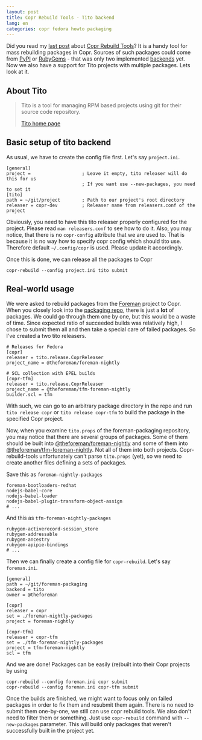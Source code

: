 ```yaml
---
layout: post
title: Copr Rebuild Tools - Tito backend
lang: en
categories: copr fedora howto packaging
---
```


Did you read my [last post](http://frostyx.cz/posts/copr-rebuild-tools) about [Copr Rebuild Tools](https://github.com/fedora-copr/copr-rebuild-tools)? It is a handy tool for mass rebuilding packages in Copr. Sources of such packages could
come from [PyPI](https://pypi.python.org/pypi) or [RubyGems](https://rubygems.org/) - that was only two implemented [backends](https://github.com/fedora-copr/copr-rebuild-tools#backends) yet. Now we also have a support for Tito projects with multiple packages. Lets look at it.


## About Tito

<blockquote class="text-muted">
    <p>Tito is a tool for managing RPM based projects using git for their source code repository.</p>
    <footer><a href="https://github.com/dgoodwin/tito">Tito home page</a></footer>
</blockquote>


## Basic setup of tito backend

As usual, we have to create the config file first. Let's say `project.ini`.

    [general]
    project =                   ; Leave it empty, tito releaser will do this for us
                                ; If you want use --new-packages, you need to set it
    [tito]
    path = ~/git/project        ; Path to our project's root directory
    releaser = copr-dev         ; Releaser name from releasers.conf of the project

Obviously, you need to have this tito releaser properly configured for the project. Please read `man releasers.conf` to see how to do it.
Also, you may notice, that there is no `copr-config` attribute that we are used to. That is because it is no way how to specify copr config which should tito use. Therefore default `~/.config/copr` is used. Please update it accordingly.


Once this is done, we can release all the packages to Copr

    copr-rebuild --config project.ini tito submit


## Real-world usage

We were asked to rebuild packages from the [Foreman](https://www.theforeman.org/) project to Copr. When you closely look into the [packaging repo](https://github.com/theforeman/foreman-packaging/tree/rpm/develop), there is just a **lot** of packages. We could go through them one by one, but this would be a waste of time. Since expected ratio of succeeded builds was relatively high, I chose to submit them all and then take a special care of failed packages. So I've created a two tito releasers.

    # Releases for Fedora
    [copr]
    releaser = tito.release.CoprReleaser
    project_name = @theforeman/foreman-nightly

    # SCL collection with EPEL builds
    [copr-tfm]
    releaser = tito.release.CoprReleaser
    project_name = @theforeman/tfm-foreman-nightly
    builder.scl = tfm

With such, we can go to an arbitrary package directory in the repo and run `tito release copr` or `tito release copr-tfm` to build the package in the specified Copr project.

Now, when you examine `tito.props` of the foreman-packaging repository, you may notice that there are several groups of packages. Some of them should be built into [@theforeman/foreman-nightly](https://copr.fedorainfracloud.org/coprs/g/theforeman/foreman-nightly/) and some of them into [@theforeman/tfm-foreman-nightly](https://copr.fedorainfracloud.org/coprs/g/theforeman/tfm-foreman-nightly/). Not all of them into both projects. Copr-rebuild-tools unfortunately can't parse `tito.props` (yet), so we need to create another files defining a sets of packages.

Save this as `foreman-nightly-packages`

    foreman-bootloaders-redhat
    nodejs-babel-core
    nodejs-babel-loader
    nodejs-babel-plugin-transform-object-assign
    # ...

And this as `tfm-foreman-nightly-packages`

    rubygem-activerecord-session_store
    rubygem-addressable
    rubygem-ancestry
    rubygem-apipie-bindings
    # ...

Then we can finally create a config file for `copr-rebuild`. Let's say `foreman.ini`.

    [general]
    path = ~/git/foreman-packaging
    backend = tito
    owner = @theforeman

    [copr]
    releaser = copr
    set = ./foreman-nightly-packages
    project = foreman-nightly

    [copr-tfm]
    releaser = copr-tfm
    set = ./tfm-foreman-nightly-packages
    project = tfm-foreman-nightly
    scl = tfm

And we are done! Packages can be easily (re)built into their Copr projects by using

    copr-rebuild --config foreman.ini copr submit
    copr-rebuild --config foreman.ini copr-tfm submit

Once the builds are finished, we might want to focus only on failed packages in order to fix them and resubmit them again. There is no need to submit them one-by-one, we still can use copr rebuild tools. We also don't need to filter them or something. Just use `copr-rebuild` command with `--new-packages` parameter. This will build only packages that weren't successfully built in the project yet.
